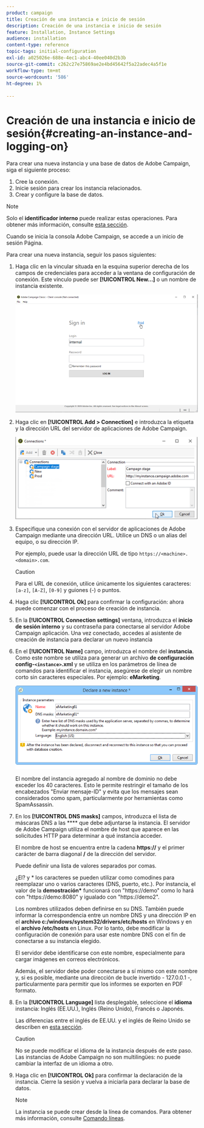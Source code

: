```yaml
---
product: campaign
title: Creación de una instancia e inicio de sesión
description: Creación de una instancia e inicio de sesión
feature: Installation, Instance Settings
audience: installation
content-type: reference
topic-tags: initial-configuration
exl-id: a025026e-688e-4ec1-abc4-40ee040d2b3b
source-git-commit: c262c27e75869ae2e4bd45642f5a22adec4a5f1e
workflow-type: tm+mt
source-wordcount: '586'
ht-degree: 1%

---
```


# Creación de una instancia e inicio de sesión{#creating-an-instance-and-logging-on}



Para crear una nueva instancia y una base de datos de Adobe Campaign, siga el siguiente proceso:

1. Cree la conexión.
1. Inicie sesión para crear los instancia relacionados.
1. Crear y configure la base de datos.

>[!NOTE]
>
>Solo el **identificador interno** puede realizar estas operaciones. Para obtener más información, consulte [esta sección](../../installation/using/configuring-campaign-server.md#internal-identifier).

Cuando se inicia la consola Adobe Campaign, se accede a un inicio de sesión Página.

Para crear una nueva instancia, seguir los pasos siguientes:

1. Haga clic en la vincular situada en la esquina superior derecha de los campos de credenciales para acceder a la ventana de configuración de conexión. Este vínculo puede ser **[!UICONTROL New...]** o un nombre de instancia existente.

   ![](assets/s_ncs_install_define_connection_01.png)

1. Haga clic en **[!UICONTROL Add > Connection]** e introduzca la etiqueta y la dirección URL del servidor de aplicaciones de Adobe Campaign.

   ![](assets/s_ncs_install_define_connection_02.png)

1. Especifique una conexión con el servidor de aplicaciones de Adobe Campaign mediante una dirección URL. Utilice un DNS o un alias del equipo, o su dirección IP.

   Por ejemplo, puede usar la dirección URL de tipo `https://<machine>.<domain>.com`.

   >[!CAUTION]
   >
   >Para el URL de conexión, utilice únicamente los siguientes caracteres: `[a-z]`, `[A-Z]`, `[0-9]` y guiones (-) o puntos.

1. Haga clic **[!UICONTROL Ok]** para confirmar la configuración: ahora puede comenzar con el proceso de creación de instancia.
1. En la **[!UICONTROL Connection settings]** ventana, introduzca el **inicio de sesión interno** y su contraseña para conectarse al servidor Adobe Campaign aplicación. Una vez conectado, accedes al asistente de creación de instancia para declarar un nuevo instancia
1. En el **[!UICONTROL Name]** campo, introduzca el nombre del **instancia**. Como este nombre se utiliza para generar un archivo **de configuración config-`<instance>`.xml** y se utiliza en los parámetros de línea de comandos para identificar el instancia, asegúrese de elegir un nombre corto sin caracteres especiales. Por ejemplo: **eMarketing**.

   ![](assets/s_ncs_install_create_instance.png)

   El nombre del instancia agregado al nombre de dominio no debe exceder los 40 caracteres. Esto le permite restringir el tamaño de los encabezados &quot;Enviar mensaje-ID&quot; y evita que los mensajes sean considerados como spam, particularmente por herramientas como SpamAssassin.

1. En los **[!UICONTROL DNS masks]** campos, introduzca el lista de máscaras DNS a las **** que debe adjuntarse la instancia. El servidor de Adobe Campaign utiliza el nombre de host que aparece en las solicitudes HTTP para determinar a qué instancia acceder.

   El nombre de host se encuentra entre la cadena **https://** y el primer carácter de barra diagonal **/** de la dirección del servidor.

   Puede definir una lista de valores separados por comas.

   ¿El? y &#42; los caracteres se pueden utilizar como comodines para reemplazar uno o varios caracteres (DNS, puerto, etc.). Por instancia, el valor de la **demostración&#42;** funcionará con &quot;https://demo&quot; como lo hará con &quot;https://demo:8080&quot; y igualado con &quot;https://demo2&quot;.

   Los nombres utilizados deben definirse en su DNS. También puede informar la correspondencia entre un nombre DNS y una dirección IP en el **archivo c:/windows/system32/drivers/etc/hosts** en Windows y en el **archivo /etc/hosts** en Linux. Por lo tanto, debe modificar la configuración de conexión para usar este nombre DNS con el fin de conectarse a su instancia elegido.

   El servidor debe identificarse con este nombre, especialmente para cargar imágenes en correos electrónicos.

   Además, el servidor debe poder conectarse a sí mismo con este nombre y, si es posible, mediante una dirección de bucle invertido - 127.0.0.1 -, particularmente para permitir que los informes se exporten en PDF formato.

1. En la **[!UICONTROL Language]** lista desplegable, seleccione el **idioma** instancia: Inglés (EE.UU.), Inglés (Reino Unido), Francés o Japonés.

   Las diferencias entre el inglés de EE.UU. y el inglés de Reino Unido se describen en [esta sección](../../platform/using/adobe-campaign-workspace.md#date-and-time).

   >[!CAUTION]
   >
   >No se puede modificar el idioma de la instancia después de este paso. Las instancias de Adobe Campaign no son multilingües: no puede cambiar la interfaz de un idioma a otro.

1. Haga clic en **[!UICONTROL Ok]** para confirmar la declaración de la instancia. Cierre la sesión y vuelva a iniciarla para declarar la base de datos.

   >[!NOTE]
   >
   >La instancia se puede crear desde la línea de comandos. Para obtener más información, consulte [Comando líneas](../../installation/using/command-lines.md).
